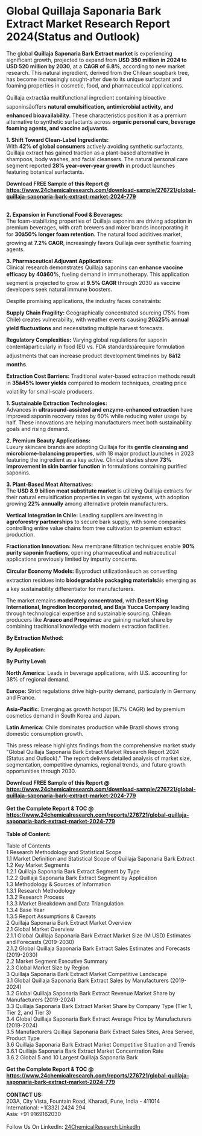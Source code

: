 <h1>Global Quillaja Saponaria Bark Extract Market Research Report 2024(Status and Outlook)</h1><p>The global <strong>Quillaja Saponaria Bark Extract market</strong> is experiencing significant growth, projected to expand from <strong>USD 350 million in 2024 to USD 520 million by 2030</strong>, at a <strong>CAGR of 6.8%</strong>, according to new market research. This natural ingredient, derived from the Chilean soapbark tree, has become increasingly sought-after due to its unique surfactant and foaming properties in cosmetic, food, and pharmaceutical applications.</p><p>Quillaja extractâa multifunctional ingredient containing bioactive saponinsâoffers <strong>natural emulsification, antimicrobial activity, and enhanced bioavailability</strong>. These characteristics position it as a premium alternative to synthetic surfactants across <strong>organic personal care, beverage foaming agents, and vaccine adjuvants</strong>.</p><p><strong>1. Shift Toward Clean-Label Ingredients:</strong><br>
With <strong>42% of global consumers</strong> actively avoiding synthetic surfactants, Quillaja extract has gained traction as a plant-based alternative in shampoos, body washes, and facial cleansers. The natural personal care segment reported <strong>28% year-over-year growth</strong> in product launches featuring botanical surfactants.</p><div><b>Download FREE Sample of this Report @ 
            <a href="https://www.24chemicalresearch.com/download-sample/276721/global-quillaja-saponaria-bark-extract-market-2024-779">
            https://www.24chemicalresearch.com/download-sample/276721/global-quillaja-saponaria-bark-extract-market-2024-779</a></b></div><br><p><strong>2. Expansion in Functional Food &amp; Beverages:</strong><br>
The foam-stabilizing properties of Quillaja saponins are driving adoption in premium beverages, with craft brewers and mixer brands incorporating it for <strong>30â50% longer foam retention</strong>. The natural food additives market, growing at <strong>7.2% CAGR</strong>, increasingly favors Quillaja over synthetic foaming agents.</p><p><strong>3. Pharmaceutical Adjuvant Applications:</strong><br>
Clinical research demonstrates Quillaja saponins can <strong>enhance vaccine efficacy by 40â60%</strong>, fueling demand in immunotherapy. This application segment is projected to grow at <strong>9.5% CAGR</strong> through 2030 as vaccine developers seek natural immune boosters.</p><p>Despite promising applications, the industry faces constraints:</p><p><strong>Supply Chain Fragility:</strong> Geographically concentrated sourcing (75% from Chile) creates vulnerability, with weather events causing <strong>20â25% annual yield fluctuations</strong> and necessitating multiple harvest forecasts.</p><p><strong>Regulatory Complexities:</strong> Varying global regulations for saponin contentâparticularly in food (EU vs. FDA standards)ârequire formulation adjustments that can increase product development timelines by <strong>8â12 months</strong>.</p><p><strong>Extraction Cost Barriers:</strong> Traditional water-based extraction methods result in <strong>35â45% lower yields</strong> compared to modern techniques, creating price volatility for small-scale producers.</p><p><strong>1. Sustainable Extraction Technologies:</strong><br>
Advances in <strong>ultrasound-assisted and enzyme-enhanced extraction</strong> have improved saponin recovery rates by 60% while reducing water usage by half. These innovations are helping manufacturers meet both sustainability goals and rising demand.</p><p><strong>2. Premium Beauty Applications:</strong><br>
Luxury skincare brands are adopting Quillaja for its <strong>gentle cleansing and microbiome-balancing properties</strong>, with 18 major product launches in 2023 featuring the ingredient as a key active. Clinical studies show <strong>73% improvement in skin barrier function</strong> in formulations containing purified saponins.</p><p><strong>3. Plant-Based Meat Alternatives:</strong><br>
The <strong>USD 8.9 billion meat substitute market</strong> is utilizing Quillaja extracts for their natural emulsification properties in vegan fat systems, with adoption growing <strong>22% annually</strong> among alternative protein manufacturers.</p><p><strong>Vertical Integration in Chile:</strong> Leading suppliers are investing in <strong>agroforestry partnerships</strong> to secure bark supply, with some companies controlling entire value chains from tree cultivation to premium extract production.</p><p><strong>Fractionation Innovation:</strong> New membrane filtration techniques enable <strong>90% purity saponin fractions</strong>, opening pharmaceutical and nutraceutical applications previously limited by impurity concerns.</p><p><strong>Circular Economy Models:</strong> Byproduct utilizationâsuch as converting extraction residues into <strong>biodegradable packaging materials</strong>âis emerging as a key sustainability differentiator for manufacturers.</p><p>The market remains <strong>moderately concentrated</strong>, with <strong>Desert King International, Ingredion Incorporated, and Baja Yucca Company</strong> leading through technological expertise and sustainable sourcing. Chilean producers like <strong>Arauco and Proquimac</strong> are gaining market share by combining traditional knowledge with modern extraction facilities.</p><p><strong>By Extraction Method:</strong></p><p><strong>By Application:</strong></p><p><strong>By Purity Level:</strong></p><p><strong>North America:</strong> Leads in beverage applications, with U.S. accounting for 38% of regional demand.</p><p><strong>Europe:</strong> Strict regulations drive high-purity demand, particularly in Germany and France.</p><p><strong>Asia-Pacific:</strong> Emerging as growth hotspot (8.7% CAGR) led by premium cosmetics demand in South Korea and Japan.</p><p><strong>Latin America:</strong> Chile dominates production while Brazil shows strong domestic consumption growth.</p><p>This press release highlights findings from the comprehensive market study "Global Quillaja Saponaria Bark Extract Market Research Report 2024 (Status and Outlook)." The report delivers detailed analysis of market size, segmentation, competitive dynamics, regional trends, and future growth opportunities through 2030.</p><div><b>Download FREE Sample of this Report @ 
            <a href="https://www.24chemicalresearch.com/download-sample/276721/global-quillaja-saponaria-bark-extract-market-2024-779">
            https://www.24chemicalresearch.com/download-sample/276721/global-quillaja-saponaria-bark-extract-market-2024-779</a></b></div><br><div><b>Get the Complete Report & TOC @ 
            <a href="https://www.24chemicalresearch.com/reports/276721/global-quillaja-saponaria-bark-extract-market-2024-779">
            https://www.24chemicalresearch.com/reports/276721/global-quillaja-saponaria-bark-extract-market-2024-779</a></b></div><br>
            <b>Table of Content:</b><p>Table of Contents<br />
1 Research Methodology and Statistical Scope<br />
1.1 Market Definition and Statistical Scope of Quillaja Saponaria Bark Extract<br />
1.2 Key Market Segments<br />
1.2.1 Quillaja Saponaria Bark Extract Segment by Type<br />
1.2.2 Quillaja Saponaria Bark Extract Segment by Application<br />
1.3 Methodology & Sources of Information<br />
1.3.1 Research Methodology<br />
1.3.2 Research Process<br />
1.3.3 Market Breakdown and Data Triangulation<br />
1.3.4 Base Year<br />
1.3.5 Report Assumptions & Caveats<br />
2 Quillaja Saponaria Bark Extract Market Overview<br />
2.1 Global Market Overview<br />
2.1.1 Global Quillaja Saponaria Bark Extract Market Size (M USD) Estimates and Forecasts (2019-2030)<br />
2.1.2 Global Quillaja Saponaria Bark Extract Sales Estimates and Forecasts (2019-2030)<br />
2.2 Market Segment Executive Summary<br />
2.3 Global Market Size by Region<br />
3 Quillaja Saponaria Bark Extract Market Competitive Landscape<br />
3.1 Global Quillaja Saponaria Bark Extract Sales by Manufacturers (2019-2024)<br />
3.2 Global Quillaja Saponaria Bark Extract Revenue Market Share by Manufacturers (2019-2024)<br />
3.3 Quillaja Saponaria Bark Extract Market Share by Company Type (Tier 1, Tier 2, and Tier 3)<br />
3.4 Global Quillaja Saponaria Bark Extract Average Price by Manufacturers (2019-2024)<br />
3.5 Manufacturers Quillaja Saponaria Bark Extract Sales Sites, Area Served, Product Type<br />
3.6 Quillaja Saponaria Bark Extract Market Competitive Situation and Trends<br />
3.6.1 Quillaja Saponaria Bark Extract Market Concentration Rate<br />
3.6.2 Global 5 and 10 Largest Quillaja Saponaria Bark</p><div><b>Get the Complete Report & TOC @ 
            <a href="https://www.24chemicalresearch.com/reports/276721/global-quillaja-saponaria-bark-extract-market-2024-779">
            https://www.24chemicalresearch.com/reports/276721/global-quillaja-saponaria-bark-extract-market-2024-779</a></b></div><br><b>CONTACT US:</b><br>
            203A, City Vista, Fountain Road, Kharadi, Pune, India - 411014<br>
            International: +1(332) 2424 294<br>
            Asia: +91 9169162030 <br><br>
            Follow Us On LinkedIn: <a href="https://www.linkedin.com/company/24chemicalresearch/">24ChemicalResearch LinkedIn</a>